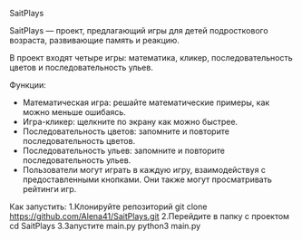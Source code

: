 SaitPlays


SaitPlays — проект, предлагающий игры для детей подросткового возраста, развивающие память и реакцию. 

В проект входят четыре игры: математика, кликер, последовательность цветов и последовательность ульев.

Функции:
- Математическая игра: решайте математические примеры, как можно меньше ошибаясь.
- Игра-кликер: щелкните по экрану как можно быстрее.
- Последовательность цветов: запомните и повторите последовательность цветов.
- Последовательность ульев: запомните и повторите последовательность ульев.
- Пользователи могут играть в каждую игру, взаимодействуя с предоставленными кнопками. Они также могут просматривать рейтинги игр.

Как запустить:
1.Клонируйте репозиторий git clone https://github.com/Alena41/SaitPlays.git
2.Перейдите в папку с проектом cd SaitPlays
3.Запустите main.py python3 main.py
